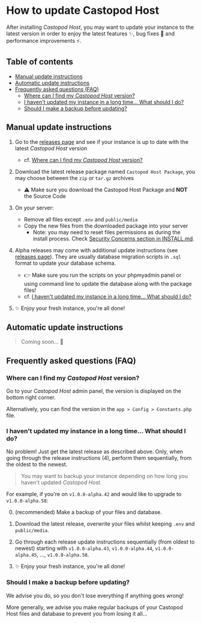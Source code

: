 # How to update Castopod Host <!-- omit in toc -->

After installing _Castopod Host_, you may want to update your instance to the
latest version in order to enjoy the latest features ✨, bug fixes 🐛 and
performance improvements ⚡.

## Table of contents <!-- omit in toc -->

- [Manual update instructions](#manual-update-instructions)
- [Automatic update instructions](#automatic-update-instructions)
- [Frequently asked questions (FAQ)](#frequently-asked-questions-faq)
  - [Where can I find my _Castopod Host_ version?](#where-can-i-find-my-castopod-host-version)
  - [I haven't updated my instance in a long time… What should I do?](#i-havent-updated-my-instance-in-a-long-time-what-should-i-do)
  - [Should I make a backup before updating?](#should-i-make-a-backup-before-updating)

## Manual update instructions

1. Go to the
   [releases page](https://code.podlibre.org/podlibre/castopod-host/-/releases)
   and see if your instance is up to date with the latest _Castopod Host_
   version

   - cf.
     [Where can I find my _Castopod Host_ version?](#where-can-i-find-my-castopod-host-version)

2. Download the latest release package named `Castopod Host Package`, you may
   choose between the `zip` or `tar.gz` archives

   - ⚠️ Make sure you download the Castopod Host Package and **NOT** the Source
     Code

3. On your server:

   - Remove all files except `.env` and `public/media`
   - Copy the new files from the downloaded package into your server
     - Note: you may need to reset files permissions as during the install
       process. Check
       [Security Concerns section in INSTALL.md](./INSTALL.md#security-concerns).

4. Alpha releases may come with additional update instructions (see
   [releases page](https://code.podlibre.org/podlibre/castopod-host/-/releases)).
   They are usually database migration scripts in `.sql` format to update your
   database schema.

   - 👉 Make sure you run the scripts on your phpmyadmin panel or using command
     line to update the database along with the package files!
   - cf.
     [I haven't updated my instance in a long time… What should I do?](#i-havent-updated-my-instance-in-a-long-time-what-should-i-do)

5. ✨ Enjoy your fresh instance, you're all done!

## Automatic update instructions

> Coming soon... 👀

## Frequently asked questions (FAQ)

### Where can I find my _Castopod Host_ version?

Go to your _Castopod Host_ admin panel, the version is displayed on the bottom
right corner.

Alternatively, you can find the version in the `app > Config > Constants.php`
file.

### I haven't updated my instance in a long time… What should I do?

No problem! Just get the latest release as described above. Only, when going
through the release instructions (4), perform them sequentially, from the oldest
to the newest.

> You may want to backup your instance depending on how long you haven't updated
> _Castopod Host_.

For example, if you're on `v1.0.0-alpha.42` and would like to upgrade to
`v1.0.0-alpha.58`:

0. (recommended) Make a backup of your files and database.

1. Download the latest release, overwrite your files whilst keeping `.env` and
   `public/media`.

2. Go through each release update instructions sequentially (from oldest to
   newest) starting with `v1.0.0-alpha.43`, `v1.0.0-alpha.44`,
   `v1.0.0-alpha.45`, …, `v1.0.0-alpha.58`.

3. ✨ Enjoy your fresh instance, you're all done!

### Should I make a backup before updating?

We advise you do, so you don't lose everything if anything goes wrong!

More generally, we advise you make regular backups of your Castopod Host files
and database to prevent you from losing it all…
